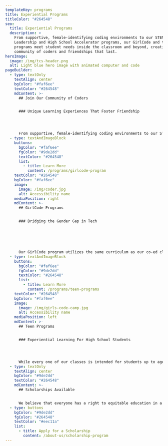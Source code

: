 ```yaml
---
templateKey: programs
title: Experiential Programs
titleColor: "#264548"
seo:
  title: Experiential Programs
  description: >
    From supportive, female-identifying coding environments to our STEM
    Leadership and High School Accelerator programs, our GirlCode and teen
    programs meet student needs inside the classroom and beyond, creating a
    community of coders and friendships that last.
heroImage:
  image: /img/tcs-header.png
  alt: Light blue hero image with animated computer and code
pageBuilder:
  - type: textOnly
    textAlign: center
    bgColor: "#faf6ee"
    textColor: "#264548"
    mdContent: >-
      ## Join Our Community of Coders


      ### Unique Learning Experiences That Foster Friendship




      From supportive, female-identifying coding environments to our STEM Leadership and High School Accelerator programs, our GirlCode and teen programs meet student needs inside the classroom and beyond, creating a community of coders and friendships that last.
  - type: textAndImageBlock
    buttons:
      bgColor: "#faf6ee"
      fgColor: "#9de2dd"
      textColor: "#264548"
      list:
        - title: Learn More
          content: /programs/girlcode-program
    textColor: "#264548"
    bgColor: "#faf6ee"
    image:
      image: /img/coder.jpg
      alt: Accessibility name
    mediaPosition: right
    mdContent: >-
      ## GirlCode Programs


      ### Bridging the Gender Gap in Tech






      Our GirlCode program utilizes the same curriculum as our co-ed classes and is open to anyone looking to learn in a safe and supportive female-identifying space. In these welcoming classes, students develop friendships, have fun, and discover opportunities to tackle new challenges in an inclusive environment.
  - type: textAndImageBlock
    buttons:
      bgColor: "#faf6ee"
      fgColor: "#9de2dd"
      textColor: "#264548"
      list:
        - title: Learn More
          content: /programs/teen-programs
    textColor: "#264548"
    bgColor: "#faf6ee"
    image:
      image: /img/girls-code-camp.jpg
      alt: Accessibility name
    mediaPosition: left
    mdContent: >-
      ## Teen Programs


      ### Experiential Learning For High School Students




      While every one of our classes is intended for students up to age 17, our teen-only high school programs build on foundational skills with opportunities to take on larger independent projects and develop leadership and mentoring capabilities.
  - type: textOnly
    textAlign: center
    bgColor: "#9de2dd"
    textColor: "#264548"
    mdContent: >-
      ## Scholarships Available


      We believe that everyone has a right to equitable education in a safe and inclusive learning environment and are committed to increasing access to our high-quality coding programs.
  - type: buttons
    bgColor: "#9de2dd"
    fgColor: "#264548"
    textColor: "#eec11a"
    list:
      - title: Apply for a Scholarship
        content: /about-us/scholarship-program
---
```

